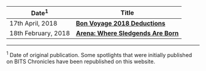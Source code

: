 <!-- TITLE: Spotlight -->
<!-- SUBTITLE: A list of spotlights published by Journal Club in reverse chronological order. -->

| Date<sup>1</sup> | Title |
| --- | --- |
| 17th April, 2018 | **[Bon Voyage 2018 Deductions](/news/spotlight/bon-voyage-2018)** |
| 18th February, 2018 | **[Arena: Where Sledgends Are Born](/news/spotlight/arena-where-sledgends-are-born)** |


-----

<sup>1</sup> Date of original publication. Some spotlights that were initially published on BITS Chronicles have been republished on this website.  